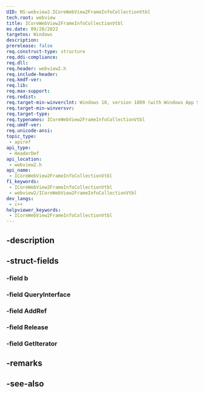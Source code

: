 ```yaml
---
UID: NS:webview2.ICoreWebView2FrameInfoCollectionVtbl
tech.root: webview
title: ICoreWebView2FrameInfoCollectionVtbl
ms.date: 09/20/2022
targetos: Windows
description: 
prerelease: false
req.construct-type: structure
req.ddi-compliance: 
req.dll: 
req.header: webview2.h
req.include-header: 
req.kmdf-ver: 
req.lib: 
req.max-support: 
req.redist: 
req.target-min-winverclnt: Windows 10, version 1809 (with Windows App SDK 1.1 or later)
req.target-min-winversvr: 
req.target-type: 
req.typenames: ICoreWebView2FrameInfoCollectionVtbl
req.umdf-ver: 
req.unicode-ansi: 
topic_type:
 - apiref
api_type:
 - HeaderDef
api_location:
 - webview2.h
api_name:
 - ICoreWebView2FrameInfoCollectionVtbl
f1_keywords:
 - ICoreWebView2FrameInfoCollectionVtbl
 - webview2/ICoreWebView2FrameInfoCollectionVtbl
dev_langs:
 - c++
helpviewer_keywords:
 - ICoreWebView2FrameInfoCollectionVtbl
---
```


## -description

## -struct-fields

### -field b

### -field QueryInterface

### -field AddRef

### -field Release

### -field GetIterator

## -remarks

## -see-also

